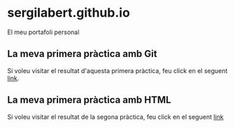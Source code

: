# sergilabert.github.io
El meu portafoli personal

## La meva primera pràctica amb Git
Si voleu visitar el resultat d'aquesta primera pràctica, feu click en el seguent [link](https://sergilabert.github.io/ftg-mapa-introduccio-Gis/).

## La meva primera pràctica amb HTML
Si voleu visitar el resultat de la segona pràctica, feu click en el seguent [link](https://sergilabert.github.io/primera-prova-HTML/)

